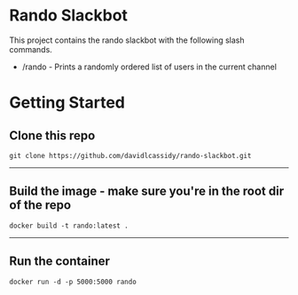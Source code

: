 # Rando Slackbot
     
This project contains the rando slackbot with the following slash commands.

* /rando - Prints a randomly ordered list of users in the current channel

# Getting Started 

## Clone this repo
`git clone https://github.com/davidlcassidy/rando-slackbot.git` 

---
## Build the image - make sure you're in the root dir of the repo
`docker build -t rando:latest .`

---
## Run the container
`docker run -d -p 5000:5000 rando`